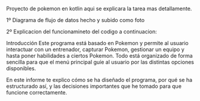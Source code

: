 Proyecto de pokemon en kotlin aqui se explicara la tarea mas detallamente.

1º Diagrama de flujo de datos hecho y subido como foto

2º Explicacion del funcionamineto del codigo a continuacion:

Introducción
Este programa está basado en Pokemon y permite al usuario interactuar con un entrenador, capturar Pokemon, gestionar un equipo y hasta poner habilidades a ciertos Pokemon. Todo está organizado de forma sencilla para que el menú principal guíe al usuario por las distintas opciones disponibles.

En este informe te explico cómo se ha diseñado el programa, por qué se ha estructurado así, y las decisiones importantes que he tomado para que funcione correctamente.



